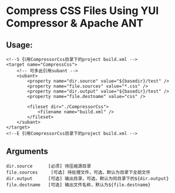 # Compress CSS Files Using YUI Compressor & Apache ANT

## Usage:
    <!--S 引用CompressorCss目录下的project build.xml -->
    <target name="CompressCss">
        <!-- 可多此引用subant -->
        <subant>
            <property name="dir.source" value="${basedir}/test" />
            <property name="file.sources" value="*.css" />
            <property name="dir.output" value="${basedir}/test" />
            <property name="file.destname" value="css" />

            <fileset dir="./CompressorCss">
                <filename name="build.xml" />
            </fileset>
        </subant>
    </target>
    <!--E 引用CompressorCss目录下的project build.xml -->

## Arguments
    dir.source      [必须] 待压缩源目录
    file.sources     [可选] 待处理文件，可选，默认为目录下全部文件
    dir.output      [可选] 输出目录，可选，默认为同目录下的${dir.output}
    file.destname   [可选] 输出文件名称，默认为${file.destname}
